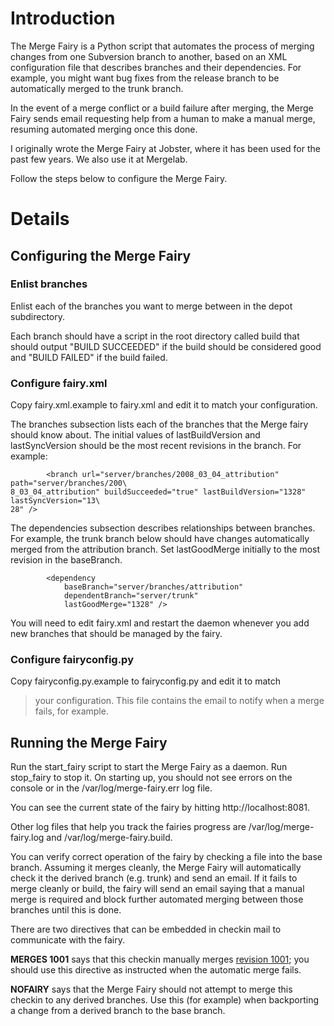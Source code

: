 # Introduction #

The Merge Fairy is a Python script that automates the process of
merging changes from one Subversion branch to another, based on an XML
configuration file that describes branches and their dependencies. For
example, you might want bug fixes from the release branch to be
automatically merged to the trunk branch.

In the event of a merge conflict or a build failure after merging, the
Merge Fairy sends email requesting help from a human to make a manual
merge, resuming automated merging once this done.

I originally wrote the Merge Fairy at Jobster, where it has been used
for the past few years. We also use it at Mergelab.

Follow the steps below to configure the Merge Fairy.

# Details #

## Configuring the Merge Fairy ##

### Enlist branches ###
Enlist each of the branches you want to merge between in the depot
subdirectory.

Each branch should have a script in the root directory called build
that should output "BUILD SUCCEEDED" if the build should be considered
good and "BUILD FAILED" if the build failed.

### Configure fairy.xml ###
Copy fairy.xml.example to fairy.xml and edit it to match your
configuration.

The branches subsection lists each of the branches that the Merge fairy
should know about.  The initial values of lastBuildVersion and
lastSyncVersion should be the most recent revisions in the
branch. For example:
```
        <branch url="server/branches/2008_03_04_attribution" path="server/branches/200\
8_03_04_attribution" buildSucceeded="true" lastBuildVersion="1328" lastSyncVersion="13\
28" />
```
The dependencies subsection describes relationships between branches.
For example, the trunk branch below should have changes automatically
merged from the attribution branch.  Set lastGoodMerge initially to
the most revision in the baseBranch.
```
        <dependency
            baseBranch="server/branches/attribution"
            dependentBranch="server/trunk"
            lastGoodMerge="1328" />
```
You will need to edit fairy.xml and restart the daemon whenever you add new branches that should be managed by the fairy.

### Configure fairyconfig.py ###
Copy fairyconfig.py.example to fairyconfig.py and edit it to match
> your configuration.  This file contains the email to notify when a
> merge fails, for example.

## Running the Merge Fairy ##

Run the start\_fairy script to start the Merge Fairy as a daemon.  Run
stop\_fairy to stop it.  On starting up, you should not see errors on
the console or in the /var/log/merge-fairy.err log file.

You can see the current state of the fairy by hitting
http://localhost:8081.

Other log files that help you track the fairies progress are
/var/log/merge-fairy.log and /var/log/merge-fairy.build.

You can verify correct operation of the fairy by checking a file into
the base branch. Assuming it merges cleanly, the Merge Fairy will
automatically check it the derived branch (e.g. trunk) and send an
email. If it fails to merge cleanly or build, the fairy will send an
email saying that a manual merge is required and block further
automated merging between those branches until this is done.

There are two directives that can be embedded in checkin mail to
communicate with the fairy.

**MERGES 1001** says that this checkin manually merges [revision 1001](https://code.google.com/p/svn-merge-fairy/source/detail?r=1001); you
should use this directive as instructed when the automatic merge
fails.

**NOFAIRY** says that the Merge Fairy should not attempt to
merge this checkin to any derived branches.  Use this (for example)
when backporting a change from a derived branch to the base branch.